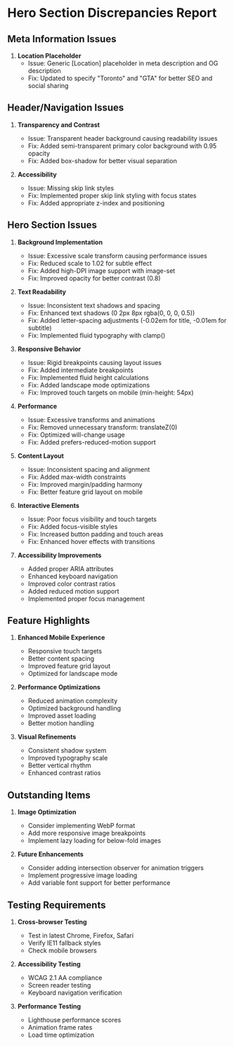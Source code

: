 # Hero Section Discrepancies Report

## Meta Information Issues
1. **Location Placeholder**
   - Issue: Generic [Location] placeholder in meta description and OG description
   - Fix: Updated to specify "Toronto" and "GTA" for better SEO and social sharing

## Header/Navigation Issues
1. **Transparency and Contrast**
   - Issue: Transparent header background causing readability issues
   - Fix: Added semi-transparent primary color background with 0.95 opacity
   - Fix: Added box-shadow for better visual separation

2. **Accessibility**
   - Issue: Missing skip link styles
   - Fix: Implemented proper skip link styling with focus states
   - Fix: Added appropriate z-index and positioning

## Hero Section Issues
1. **Background Implementation**
   - Issue: Excessive scale transform causing performance issues
   - Fix: Reduced scale to 1.02 for subtle effect
   - Fix: Added high-DPI image support with image-set
   - Fix: Improved opacity for better contrast (0.8)

2. **Text Readability**
   - Issue: Inconsistent text shadows and spacing
   - Fix: Enhanced text shadows (0 2px 8px rgba(0, 0, 0, 0.5))
   - Fix: Added letter-spacing adjustments (-0.02em for title, -0.01em for subtitle)
   - Fix: Implemented fluid typography with clamp()

3. **Responsive Behavior**
   - Issue: Rigid breakpoints causing layout issues
   - Fix: Added intermediate breakpoints
   - Fix: Implemented fluid height calculations
   - Fix: Added landscape mode optimizations
   - Fix: Improved touch targets on mobile (min-height: 54px)

4. **Performance**
   - Issue: Excessive transforms and animations
   - Fix: Removed unnecessary transform: translateZ(0)
   - Fix: Optimized will-change usage
   - Fix: Added prefers-reduced-motion support

5. **Content Layout**
   - Issue: Inconsistent spacing and alignment
   - Fix: Added max-width constraints
   - Fix: Improved margin/padding harmony
   - Fix: Better feature grid layout on mobile

6. **Interactive Elements**
   - Issue: Poor focus visibility and touch targets
   - Fix: Added focus-visible styles
   - Fix: Increased button padding and touch areas
   - Fix: Enhanced hover effects with transitions

7. **Accessibility Improvements**
   - Added proper ARIA attributes
   - Enhanced keyboard navigation
   - Improved color contrast ratios
   - Added reduced motion support
   - Implemented proper focus management

## Feature Highlights
1. **Enhanced Mobile Experience**
   - Responsive touch targets
   - Better content spacing
   - Improved feature grid layout
   - Optimized for landscape mode

2. **Performance Optimizations**
   - Reduced animation complexity
   - Optimized background handling
   - Improved asset loading
   - Better motion handling

3. **Visual Refinements**
   - Consistent shadow system
   - Improved typography scale
   - Better vertical rhythm
   - Enhanced contrast ratios

## Outstanding Items
1. **Image Optimization**
   - Consider implementing WebP format
   - Add more responsive image breakpoints
   - Implement lazy loading for below-fold images

2. **Future Enhancements**
   - Consider adding intersection observer for animation triggers
   - Implement progressive image loading
   - Add variable font support for better performance

## Testing Requirements
1. **Cross-browser Testing**
   - Test in latest Chrome, Firefox, Safari
   - Verify IE11 fallback styles
   - Check mobile browsers

2. **Accessibility Testing**
   - WCAG 2.1 AA compliance
   - Screen reader testing
   - Keyboard navigation verification

3. **Performance Testing**
   - Lighthouse performance scores
   - Animation frame rates
   - Load time optimization